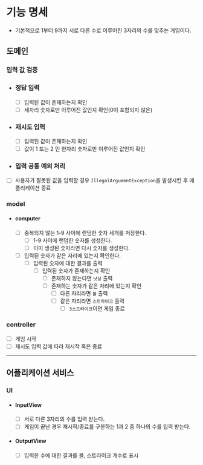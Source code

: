 # 기능 명세

- 기본적으로 1부터 9까지 서로 다른 수로 이루어진 3자리의 수를 맞추는 게임이다.

## 도메인
### 입력 값 검증
- ### 정답 입력
  - [ ] 입력된 값이 존재하는지 확인
  - [ ] 세자리 숫자로만 이루어진 값인지 확인(0이 포함되지 않은)

- ### 재시도 입력
  - [ ] 입력된 값이 존재하는지 확인
  - [ ] 값이 1 또는 2 인 한자리 숫자로만 이루어진 값인지 확인

- ### 입력 공통 예외 처리
- [ ] 사용자가 잘못된 값을 입력할 경우 `IllegalArgumentException`을 발생시킨 후 애플리케이션 종료
    
### model
- #### computer
  - [ ] 중복되지 않는 1-9 사이에 랜덤한 숫자 세개를 저장한다.
    - [ ] 1-9 사이에 랜덤한 숫자를 생성한다.
    - [ ] 이미 생성된 숫자라면 다시 숫자를 생성한다. 

  - [ ] 입력된 숫자가 같은 자리에 있는지 확인한다.
    - [ ] 입력된 숫자에 대한 결과를 출력
      - [ ] 입력된 숫자가 존재하는지 확인
          - [ ] 존재하지 않는다면 `낫싱` 출력
          - [ ] 존재하는 숫자가 같은 자리에 있는지 확인
              - [ ] 다른 자리라면 `볼` 출력
              - [ ] 같은 자리라면 `스트라이크` 출력
                  - [ ] `3스트라이크`이면 게임 종료
    
### controller
- [ ] 게임 시작
- [ ] 재시도 입력 값에 따라 재시작 혹은 종료

---

## 어플리케이션 서비스

### UI
- #### InputView
  - [ ] 서로 다른 3자리의 수를 입력 받는다.
  - [ ] 게임이 끝난 경우 재시작/종료를 구분하는 1과 2 중 하나의 수를 입력 받는다.

- #### OutputView
  - [ ] 입력한 수에 대한 결과를 볼, 스트라이크 개수로 표시